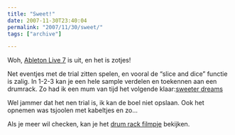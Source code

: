```yaml
---
title: "Sweet!"
date: 2007-11-30T23:40:04
permalink: "2007/11/30/sweet/"
tags: ["archive"]

---
```

Woh, [Ableton Live 7](http://www.ableton.com/ "http://www.ableton.com") is uit, en het is zotjes!

Net eventjes met de trial zitten spelen, en vooral de “slice and dice” functie is zalig. In 1-2-3 kan je een hele sample verdelen en toekennen aan een drumrack. Zo had ik een mum van tijd het volgende klaar:[sweeter dreams](http://www.donebysimon.be/download/audio/sweeterdreams.mp3)

Wel jammer dat het nen trial is, ik kan de boel niet opslaan. Ook het opnemen was tsjoolen met kabeltjes en zo…

Als je meer wil checken, kan je het [drum rack filmpje](http://www.ableton.com/live-7-whats-new "http://www.ableton.com/live-7-whats-new") bekijken.
